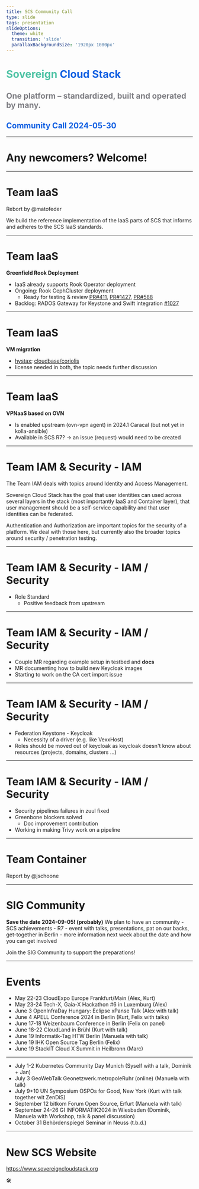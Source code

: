 ```yaml
---
title: SCS Community Call
type: slide
tags: presentation
slideOptions:
  theme: white
  transition: 'slide'
  parallaxBackgroundSize: '1920px 1080px'
---
```


<style>
    .slides h1 {
        font-size: 36px;
        font-family: lato;
        color: "#50c3a5";
    }
    .slides h2 {
        color: "#0f5fe1";
        font-size: 30px;
        font-family: lato;
    }
    .slides h3, .slides h4 {
        font-size: 24px;
        font-family: lato;
    }
    .slides li {
        font-size: 20px;
        font-family: lato;
    }
    .slides p {
        font-size: 20px;
        font-family: lato;
    }
    .slides ul {
        display: block!important;
    }
</style>

<!-- .slide: data-background="https://input.scs.community/uploads/bdb2cdf5-9d00-4ad3-ba0c-082da4017f9f.jpeg" -->


# <font color="#50c3a5" style="text-shadow: -1px 1px 0 #FFF, 1px 1px 0 #FFF, 1px -1px 0 #FFF, -1px -1px 0 #FFF;">Sovereign</font> <font color="#0f5fe1" style="text-shadow: -1px 1px 0 #FFF, 1px 1px 0 #FFF, 1px -1px 0 #FFF, -1px -1px 0 #FFF;">Cloud Stack</font>
## <font color="#7D7D82" style="text-shadow: -1px 1px 0 #FFF, 1px 1px 0 #FFF, 1px -1px 0 #FFF, -1px -1px 0 #FFF;">One platform – standardized, built and operated by many.</font>
## <font color="#0f5fe1" style="text-shadow: -1px 1px 0 #FFF, 1px 1px 0 #FFF, 1px -1px 0 #FFF, -1px -1px 0 #FFF;">Community Call 2024-05-30</font>


---

# Any newcomers? Welcome!

---

# Team IaaS

Rebort by @matofeder

We build the reference implementation of the IaaS parts of SCS that informs and adheres to the SCS IaaS standards.

----

# Team IaaS

**Greenfield Rook Deployment**
- IaaS already supports Rook Operator deployment 
- Ongoing: Rook CephCluster deployment
    - Ready for testing & review [PR#411](https://github.com/osism/ansible-playbooks/pull/411), [PR#1427](https://github.com/osism/ansible-collection-services/pull/1427), [PR#588](https://github.com/osism/osism.github.io/pull/588) 
- Backlog: RADOS Gateway for Keystone and Swift integration [#1027](https://github.com/osism/issues/issues/1027)

----

# Team IaaS

**VM migration**
- [hystax](https://hystax.com/cloud-migration/); [cloudbase/coriolis](https://github.com/cloudbase/coriolis)
- license needed in both, the topic needs further discussion

---

# Team IaaS

**VPNaaS based on OVN**
- Is enabled upstream (ovn-vpn agent) in 2024.1 Caracal (but not yet in kolla-ansible)
- Available in SCS R7? -> an issue (request) would need to be created

---


# Team IAM & Security - IAM

The Team IAM deals with topics around Identity and Access Management.

Sovereign Cloud Stack has the goal that user identities can used across several layers in the stack (most importantly IaaS and Container layer), that user management should be a self-service capability and that user identities can be federated.

Authentication and Authorization are important topics for the security of a platform. We deal with those here, but currently also the broader topics around security / penetration testing.

----

# Team IAM & Security - IAM / Security

* Role Standard
    * Positive feedback from upstream

----

# Team IAM & Security - IAM / Security
 
* Couple MR regarding example setup in testbed and **docs**
* MR documenting how to build new Keycloak images
* Starting to work on the CA cert import issue

----

# Team IAM & Security - IAM / Security
 
* Federation Keystone - Keycloak 
    * Necessity of a driver (e.g. like VexxHost)
* Roles should be moved out of keycloak as keycloak doesn't know about resources (projects, domains, clusters ...)

----

# Team IAM & Security - IAM / Security

* Security pipelines failures in zuul fixed
* Greenbone blockers solved
    * Doc improvement contribution
* Working in making Trivy work on a pipeline

---

# Team Container

Report by @jschoone

---

# SIG Community

**Save the date 2024-09-05! (probably)**
We plan to have an community - SCS achievements - R7 - event with talks, presentations, pat on our backs, get-together in Berlin - more information next week about the date and how you can get involved

Join the SIG Community to support the preparations! 

---

# Events
* May 22-23 CloudExpo Europe Frankfurt/Main (Alex, Kurt)
* May 23-24 Tech-X, Gaia-X Hackathon #6 in Luxemburg (Alex)
* June 3 OpenInfraDay Hungary: Eclipse xPanse Talk (Alex with talk)
* June 4 APELL Conference 2024 in Berlin (Kurt, Felix with talks)
* June 17-18 Weizenbaum Conference in Berlin (Felix on panel)
* June 18-22 CloudLand in Brühl (Kurt with talk)
* June 19 Informatik-Tag HTW Berlin (Manuela with talk)
* June 19 IHK Open Source Tag Berlin (Felix)
* June 19 StackIT Cloud X Summit in Heilbronn (Marc)

---

* July 1-2 Kubernetes Community Day Munich (Syself with a talk, Dominik + Jan)
* July 3 GeoWebTalk Geonetzwerk.metropoleRuhr (online) (Manuela with talk)
* July 9+10 UN Symposium OSPOs for Good, New York (Kurt with talk together wit ZenDiS)
* September 12 bitkom Forum Open Source, Erfurt (Manuela with talk)
* September 24-26 GI INFORMATIK2024 in Wiesbaden (Dominik, Manuela with Workshop, talk & panel discussion)
* October 31 Behördenspiegel Seminar in Neuss (t.b.d.)

---

# New SCS Website

https://www.sovereigncloudstack.org

🛠️
